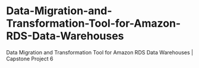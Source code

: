 # Data-Migration-and-Transformation-Tool-for-Amazon-RDS-Data-Warehouses
Data Migration and Transformation Tool for Amazon RDS Data Warehouses | Capstone Project 6
